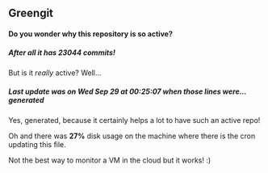## Greengit

#### Do you wonder why this repository is so active?

##### After all it has 23044 commits!

But is it *really* active? Well...

##### Last update was on Wed Sep 29 at 00:25:07 when those lines were... generated

Yes, generated, because it certainly helps a lot to have such an active repo!

Oh and there was **27%** disk usage on the machine
where there is the cron updating this file.

Not the best way to monitor a VM in the cloud but it works! :)
